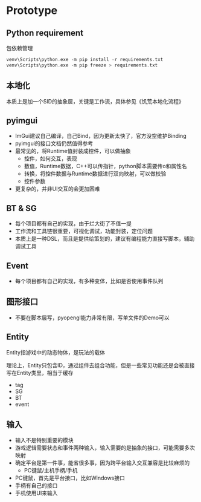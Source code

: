 # Prototype

## Python requirement

包依赖管理

```c
venv\Scripts\python.exe -m pip install -r requirements.txt
venv\Scripts\python.exe -m pip freeze > requirements.txt
```

## 本地化

本质上是加一个SID的抽象层，关键是工作流，具体参见《饥荒本地化流程》

## pyimgui

* ImGui建议自己编译，自己Bind，因为更新太快了，官方没空维护Binding
* pyimgui的接口文档仍然值得参考
* 最常见的，将Runtime值封装成控件，可以做抽象
  * 控件，如何交互，表现
  * 数值，Runtime数据，C++可以传指针，python脚本需要传o和属性名
  * 转换，将控件数据与Runtime数据进行双向映射，可以做校验
  * 控件参数
* 更复杂的，并非UI交互的会更加困难

## BT & SG

* 每个项目都有自己的实现，由于烂大街了不值一提
* 工作流和工具链很重要，可视化调试，功能封装，定位问题
* 本质上是一种DSL，而且是提供给策划的，建议有编程能力直接写脚本，辅助调试工具

## Event

* 每个项目都有自己的实现，有多种变体，比如是否使用事件队列

## 图形接口

* 不要在脚本层写，pyopengl能力非常有限，写单文件的Demo可以

## Entity

Entity指游戏中的动态物体，是玩法的载体

理论上，Entity只包含ID，通过组件去组合功能，但是一些常见功能还是会被直接写在Entity类里，相当于缓存

* tag
* SG
* BT
* event

## 输入

* 输入不是特别重要的模块
* 游戏逻辑需要状态和事件两种输入，输入需要的是抽象的接口，可能需要多次映射
* 确定平台是第一件事，能省很多事，因为跨平台输入交互兼容是比较麻烦的
  * PC键鼠/主机手柄/手机
* PC键鼠，首先是平台接口，比如Windows接口
* 手柄有自己的接口
* 手机使用UI来输入
